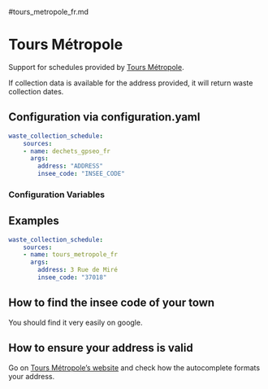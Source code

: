 #tours_metropole_fr.md
# Tours Métropole

Support for schedules provided by [Tours Métropole](https://www.tours-metropole.fr/mes-poubelles-connaitre-les-jours-de-collecte-et-sinformer-sur-le-tri).

If collection data is available for the address provided, it will return waste collection dates.

## Configuration via configuration.yaml

```yaml
waste_collection_schedule:
    sources:
    - name: dechets_gpseo_fr
      args:
        address: "ADDRESS"
        insee_code: "INSEE_CODE"
```

### Configuration Variables

## Examples

```yaml
waste_collection_schedule:
    sources:
    - name: tours_metropole_fr
      args:
        address: 3 Rue de Miré
        insee_code: "37018"
```

## How to find the insee code of your town

You should find it very easily on google.

## How to ensure your address is valid

Go on [Tours Métropole’s website](https://www.tours-metropole.fr/mes-poubelles-connaitre-les-jours-de-collecte-et-sinformer-sur-le-tri) and check how the autocomplete formats your address.
